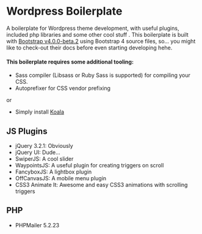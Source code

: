 # Wordpress Boilerplate
A boilerplate for Wordpress theme development, with useful plugins, included php libraries and some other cool stuff . This boilerplate is built with [Bootstrap v4.0.0-beta.2](http://getbootstrap.com/) using Bootstrap 4 source files, so... you might like to check-out their docs before even starting developing hehe.

#### This boilerplate requires some additional tooling:
- Sass compiler (Libsass or Ruby Sass is supported) for compiling your CSS.
- Autoprefixer for CSS vendor prefixing

or

- Simply install [Koala](http://koala-app.com/)

## JS Plugins
- jQuery 3.2.1: Obviously
- jQuery UI: Dude...
- SwiperJS: A cool slider
- WaypointsJS: A useful plugin for creating triggers on scroll
- FancyboxJS: A lightbox plugin
- OffCanvasJS: A mobile menu plugin
- CSS3 Animate It: Awesome and easy CSS3 animations with scrolling triggers

## PHP
- PHPMailer 5.2.23
